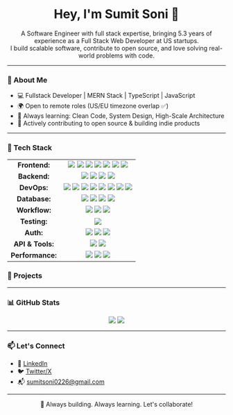 <h1 align="center">Hey, I'm Sumit Soni 👋</h1>
<p align="center">
  A Software Engineer with full stack expertise, bringing 5.3 years of experience as a Full Stack Web Developer at US startups.
  <br/>
  I build scalable software, contribute to open source, and love solving real-world problems with code.
</p>

---

### 💼 About Me

- 💻 Fullstack Developer | MERN Stack | TypeScript | JavaScript
- 🌍 Open to remote roles (US/EU timezone overlap ✅)
- 🧠 Always learning: Clean Code, System Design, High-Scale Architecture
- 🤝 Actively contributing to open source & building indie products

---

### 🧰 Tech Stack

<table style="width: 100%; border-collapse: collapse;">
  <tr>
    <td style="text-align: center; vertical-align: middle;"><strong>Frontend:</strong></td>
    <td style="text-align: center;">
      <img src="https://img.shields.io/badge/-JavaScript-black?style=flat-square&logo=javascript" />
      <img src="https://img.shields.io/badge/-TypeScript-3178c6?style=flat-square&logo=typescript&logoColor=white" />
      <img src="https://img.shields.io/badge/-React-61dafb?style=flat-square&logo=react&logoColor=black" />
      <img src="https://img.shields.io/badge/-Next.js-000000?style=flat-square&logo=next.js&logoColor=white" />
      <img src="https://img.shields.io/badge/-TailwindCSS-38b2ac?style=flat-square&logo=tailwind-css&logoColor=white" />
      <img src="https://img.shields.io/badge/-Redux-764abc?style=flat-square&logo=redux&logoColor=white" />
      <img src="https://img.shields.io/badge/-Recoil-3578e5?style=flat-square&logo=recoil&logoColor=white" />
    </td>
  </tr>

  <tr>
    <td style="text-align: center; vertical-align: middle;"><strong>Backend:</strong></td>
    <td style="text-align: center;">
      <img src="https://img.shields.io/badge/-TypeScript-3178c6?style=flat-square&logo=typescript&logoColor=white" />
      <img src="https://img.shields.io/badge/-Node.js-339933?style=flat-square&logo=node.js&logoColor=white" />
      <img src="https://img.shields.io/badge/-Express.js-000000?style=flat-square&logo=express&logoColor=white" />
      <img src="https://img.shields.io/badge/-GraphQL-e535ab?style=flat-square&logo=graphql&logoColor=white" />
    </td>
  </tr>

  <tr>
    <td style="text-align: center; vertical-align: middle;"><strong>DevOps:</strong></td>
    <td style="text-align: center;">
      <img src="https://img.shields.io/badge/-AWS-232f3e?style=flat-square&logo=amazonaws&logoColor=white" />
      <img src="https://img.shields.io/badge/-EC2-orange?style=flat-square&logo=amazonec2&logoColor=white" />
      <img src="https://img.shields.io/badge/-S3-orange?style=flat-square&logo=amazons3&logoColor=white" />
      <img src="https://img.shields.io/badge/-SNS-orange?style=flat-square&logo=amazon&logoColor=white" />
      <img src="https://img.shields.io/badge/-SES-orange?style=flat-square&logo=amazon&logoColor=white" />
      <img src="https://img.shields.io/badge/-Docker-2496ed?style=flat-square&logo=docker&logoColor=white" />
      <img src="https://img.shields.io/badge/-Kubernetes-326ce5?style=flat-square&logo=kubernetes&logoColor=white" />
      <img src="https://img.shields.io/badge/-Jenkins-d24939?style=flat-square&logo=jenkins&logoColor=white" />
    </td>
  </tr>

  <tr>
    <td style="text-align: center; vertical-align: middle;"><strong>Database:</strong></td>
    <td style="text-align: center;">
      <img src="https://img.shields.io/badge/-SQL-003545?style=flat-square&logo=sqlite&logoColor=white" />
      <img src="https://img.shields.io/badge/-MongoDB-47a248?style=flat-square&logo=mongodb&logoColor=white" />
      <img src="https://img.shields.io/badge/-PostgreSQL-4169e1?style=flat-square&logo=postgresql&logoColor=white" />
      <img src="https://img.shields.io/badge/-Redis-dc382d?style=flat-square&logo=redis&logoColor=white" />
    </td>
  </tr>

  <tr>
    <td style="text-align: center; vertical-align: middle;"><strong>Workflow:</strong></td>
    <td style="text-align: center;">
      <img src="https://img.shields.io/badge/-JIRA-0052cc?style=flat-square&logo=jira&logoColor=white" />
      <img src="https://img.shields.io/badge/-Agile-blue?style=flat-square" />
      <img src="https://img.shields.io/badge/-SDLC-gray?style=flat-square" />
    </td>
  </tr>

  <tr>
    <td style="text-align: center; vertical-align: middle;"><strong>Testing:</strong></td>
    <td style="text-align: center;">
      <img src="https://img.shields.io/badge/-Jest-c21325?style=flat-square&logo=jest&logoColor=white" />
    </td>
  </tr>

  <tr>
    <td style="text-align: center; vertical-align: middle;"><strong>Auth:</strong></td>
    <td style="text-align: center;">
      <img src="https://img.shields.io/badge/-OAuth-007aa6?style=flat-square" />
      <img src="https://img.shields.io/badge/-JWT-000000?style=flat-square" />
      <img src="https://img.shields.io/badge/-FirebaseAuth-ffca28?style=flat-square&logo=firebase&logoColor=black" />
    </td>
  </tr>

  <tr>
    <td style="text-align: center; vertical-align: middle;"><strong>API & Tools:</strong></td>
    <td style="text-align: center;">
      <img src="https://img.shields.io/badge/-Swagger-85ea2d?style=flat-square&logo=swagger&logoColor=black" />
      <img src="https://img.shields.io/badge/-Postman-ff6c37?style=flat-square&logo=postman&logoColor=white" />
    </td>
  </tr>

  <tr>
    <td style="text-align: center; vertical-align: middle;"><strong>Performance:</strong></td>
    <td style="text-align: center;">
      <img src="https://img.shields.io/badge/-Lighthouse-3333cc?style=flat-square&logo=lighthouse&logoColor=white" />
      <img src="https://img.shields.io/badge/-WebVitals-009688?style=flat-square" />
      <img src="https://img.shields.io/badge/-CoreWebVitals-009688?style=flat-square" />
    </td>
  </tr>
</table>

### 🔨 Projects
---

### 📊 GitHub Stats

<p align="center">
  <img src="https://github-readme-stats.vercel.app/api?username=SumitSoni0226&show_icons=true&theme=tokyonight" />
  <img src="https://github-readme-streak-stats.herokuapp.com?user=SumitSoni0226&theme=tokyonight&hide_border=false" />
</p>

---

### 📫 Let's Connect

- 💼 [LinkedIn](https://www.linkedin.com/in/sumit-soni/)  
- 🐦 [Twitter/X](https://twitter.com/_sumitsoni)  
- 📬 sumitsoni0226@gmail.com  

---

<p align="center">
  🚀 Always building. Always learning. Let's collaborate!
</p>

